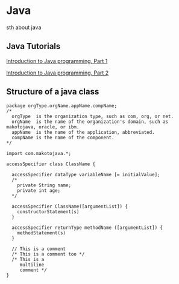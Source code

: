 # Java

sth about java

## Java Tutorials

[Introduction to Java programming, Part 1](https://www.ibm.com/developerworks/java/tutorials/j-introtojava1/index.html)

[Introduction to Java programming, Part 2](https://www.ibm.com/developerworks/java/tutorials/j-introtojava2/index.html)

## Structure of a java class

```
package orgType.orgName.appName.compName;
/*
  orgType  is the organization type, such as com, org, or net.
  orgName  is the name of the organization's domain, such as makotojava, oracle, or ibm.
  appName  is the name of the application, abbreviated.
  compName is the name of the component.
*/

import com.makotojava.*;

accessSpecifier class ClassName {

  accessSpecifier dataType variableName [= initialValue];
  /*
    private String name;
    private int age;
  */
  
  accessSpecifier ClassName([argumentList]) {
    constructorStatement(s)
  }
  
  accessSpecifier returnType methodName ([argumentList]) {
    methodStatement(s)
  }
  
  // This is a comment
  /* This is a comment too */
  /* This is a
     multiline
     comment */
}
```
